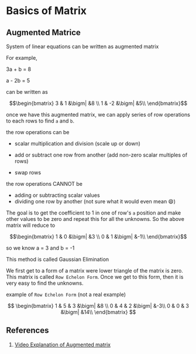 # Basics of Matrix
## Augmented Matrice

System of linear equations can be written as augmented matrix

For example,

3a + b = 8

a - 2b = 5

can be written as

$$\begin{bmatrix} 3 & 1 &\bigm| &8 \\
1 & -2 &\bigm| &5\\
\end{bmatrix}$$

once we have this augmented matrix, we can apply series of row operations to each rows to find `a` and `b`.

the row operations can be

* scalar multiplication and division (scale up or down)

* add or subtract one row from another (add non-zero scalar multiples of rows)
* swap rows


the row operations CANNOT be
* adding or subtracting scalar values
* dividing one row by another (not sure what it would even mean 😄)

The goal is to get the coefficient to 1 in one of row's `a` position and make other values to be zero and repeat this for all the unknowns. So the above matrix will reduce to

$$\begin{bmatrix} 1 & 0 &\bigm| &3 \\
0 & 1 &\bigm| &-1\\
\end{bmatrix}$$

so we know a = 3 and b = -1

This method is called Gaussian Elimination

We first get to a form of a matrix were lower triangle of the matrix is zero. This matrix is called `Row Echelon Form`. Once we get to this form, then it is very easy to find the unknowns.

example of `Row Echelon Form` (not a real example)

$$
\begin{bmatrix}
1 & 5 & 3 &\bigm| &8 \\
0 & 4 & 2 &\bigm| &-3\\
0 & 0 & 3 &\bigm| &14\\
\end{bmatrix}
$$

## References


1. [Video Explanation of Augmented matrix](https://www.youtube.com/watch?v=sza_BKR2KFc&list=PL5KkMZvBpo5C6yh94U8m_9TL6MplIK9RZ)
